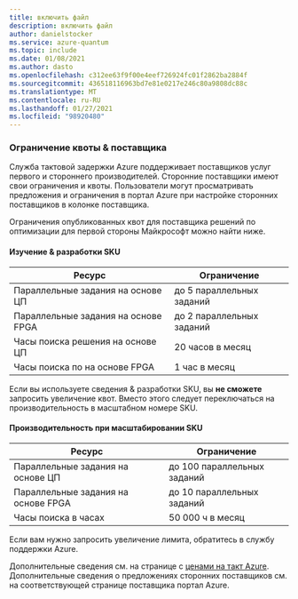 ```yaml
---
title: включить файл
description: включить файл
author: danielstocker
ms.service: azure-quantum
ms.topic: include
ms.date: 01/08/2021
ms.author: dasto
ms.openlocfilehash: c312ee63f9f00e4eef726924fc01f2862ba2884f
ms.sourcegitcommit: 436518116963bd7e81e0217e246c80a9808dc88c
ms.translationtype: MT
ms.contentlocale: ru-RU
ms.lasthandoff: 01/27/2021
ms.locfileid: "98920480"
---
```

### <a name="provider-limits--quota"></a>Ограничение квоты & поставщика

Служба тактовой задержки Azure поддерживает поставщиков услуг первого и стороннего производителей. Сторонние поставщики имеют свои ограничения и квоты. Пользователи могут просматривать предложения и ограничения в портал Azure при настройке сторонних поставщиков в колонке поставщика. 

Ограничения опубликованных квот для поставщика решений по оптимизации для первой стороны Майкрософт можно найти ниже. 

#### <a name="learn--develop-sku"></a>Изучение & разработки SKU

| Ресурс | Ограничение |
| --- | --- |
| Параллельные задания на основе ЦП | до 5 параллельных заданий |
| Параллельные задания на основе FPGA | до 2 параллельных заданий |
| Часы поиска решения на основе ЦП | 20 часов в месяц  |
| Часы поиска по на основе FPGA | 1 час в месяц  |

Если вы используете сведения & разработки SKU, вы **не сможете** запросить увеличение квот. Вместо этого следует переключаться на производительность в масштабном номере SKU.

#### <a name="performance-at-scale-sku"></a>Производительность при масштабировании SKU

| Ресурс | Ограничение |
| --- | --- |
| Параллельные задания на основе ЦП | до 100 параллельных заданий |
| Параллельные задания на основе FPGA | до 10 параллельных заданий |
| Часы поиска в часах | 50 000 ч в месяц  |

Если вам нужно запросить увеличение лимита, обратитесь в службу поддержки Azure. 

Дополнительные сведения см. на странице с [ценами на такт Azure](https://aka.ms/AQ/Pricing).
Дополнительные сведения о предложениях сторонних поставщиков см. на соответствующей странице поставщика портал Azure.
